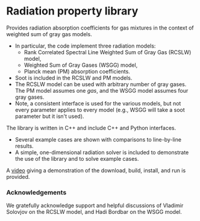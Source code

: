 # Radiation property library

Provides radiation absorption coefficients for gas mixtures in the context of weighted sum of gray gas models. 
* In particular, the code implement three radiation models:
    * Rank Correlated Spectral Line Weighted Sum of Gray Gas (RCSLW) model,
    * Weighted Sum of Gray Gases (WSGG) model,
    * Planck mean (PM) absorption coefficients.
* Soot is included in the RCSLW and PM models.
* The RCSLW model can be used with arbitrary number of gray gases. The PM model assumes one *gas*, and the WSGG model assumes four gray gases.
* Note, a consistent interface is used for the various models, but not every parameter applies to every model (e.g., WSGG will take a soot parameter but it isn't used).

The library is written in C++ and include C++ and Python interfaces. 
* Several example cases are shown with comparisons to line-by-line results.
* A simple, one-dimensional radiation solver is included to demonstrate the use of the library and to solve example cases.

A [video](https://youtu.be/eFYMa5AVobI) giving a demonstration of the download, build, install, and run is provided.

### Acknowledgements
We gratefully acknowledge support and helpful discussions of Vladimir
Solovjov on the RCSLW model, and Hadi Bordbar on the WSGG model.
